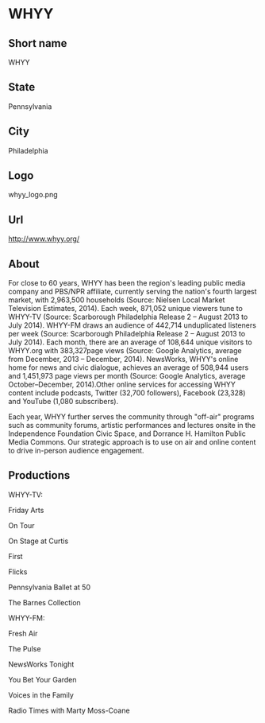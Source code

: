 # WHYY

## Short name

WHYY

## State

Pennsylvania

## City

Philadelphia

## Logo

whyy\_logo.png

## Url
http://www.whyy.org/

## About

For close to 60 years, WHYY has been the region's leading public
media company and PBS/NPR affiliate, currently serving the nation's fourth largest
market, with 2,963,500 households (Source: Nielsen Local Market Television Estimates,
2014).  Each week, 871,052 unique viewers tune to WHYY-TV (Source: Scarborough
Philadelphia Release 2 – August 2013 to July 2014).  WHYY-FM draws an audience
of 442,714 unduplicated listeners per week (Source: Scarborough Philadelphia Release
2 – August 2013 to July 2014).   Each month, there are an average of 108,644 unique
visitors to WHYY.org with 383,327page views (Source: Google Analytics, average
from December, 2013 – December, 2014).  NewsWorks, WHYY's online home for news
and civic dialogue, achieves an average of 508,944 users and 1,451,973 page views
per month (Source: Google Analytics, average October–December, 2014).Other online
services for accessing WHYY content include podcasts, Twitter (32,700 followers),
Facebook (23,328) and YouTube (1,080 subscribers).

Each year, WHYY further serves
the community through "off-air" programs such as community forums, artistic
performances and lectures onsite in the Independence Foundation Civic Space, and
Dorrance H. Hamilton Public Media Commons. Our strategic approach is to use on
air and online content to drive in-person audience engagement.


## Productions

WHYY-TV:

Friday Arts

On Tour

On Stage at Curtis

First

Flicks

Pennsylvania
Ballet at 50

The Barnes Collection

WHYY-FM:

Fresh Air

The Pulse

NewsWorks
Tonight

You Bet Your Garden

Voices in the Family

Radio Times with Marty Moss-Coane

